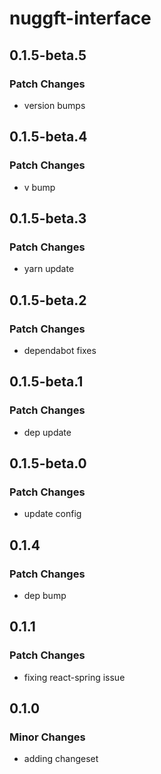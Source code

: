 # nuggft-interface

## 0.1.5-beta.5

### Patch Changes

-   version bumps

## 0.1.5-beta.4

### Patch Changes

-   v bump

## 0.1.5-beta.3

### Patch Changes

-   yarn update

## 0.1.5-beta.2

### Patch Changes

-   dependabot fixes

## 0.1.5-beta.1

### Patch Changes

-   dep update

## 0.1.5-beta.0

### Patch Changes

-   update config

## 0.1.4

### Patch Changes

-   dep bump

## 0.1.1

### Patch Changes

-   fixing react-spring issue

## 0.1.0

### Minor Changes

-   adding changeset
